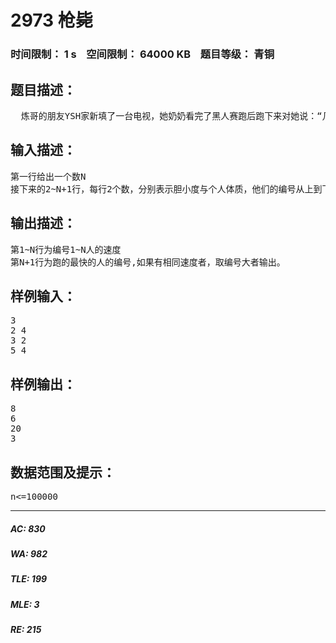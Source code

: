 # 2973 枪毙   
### 时间限制： 1 s&nbsp;&nbsp;&nbsp;&nbsp;空间限制： 64000 KB&nbsp;&nbsp;&nbsp;&nbsp;题目等级： 青铜  
## 题目描述：  

<pre>
  炼哥的朋友YSH家新填了一台电视，她奶奶看完了黑人赛跑后跑下来对她说：“几个挖煤的小伙子站成一排被枪毙，那个警察不瞄准就开枪了，吓得那几个挖煤的啊，跑得那么快，绳子都拦不住啊……”炼哥听说了后…很无语（当然了），但他突发奇想，要枪毙的人，受到了惊吓，跑得肯定会很快，于是，他自己写出了一个公式：跑的速度=胆小程度*个人体质；跑的速度范围是1~100，胆小程度是1~5，体质是1~10，现在给出N个“将要被枪毙者”的胆小度与体质，求出他们的速度，并选出跑的最快的那个“将要被枪毙者”。
</pre>
  
  
## 输入描述：  

<pre>
第一行给出一个数N
接下来的2~N+1行，每行2个数，分别表示胆小度与个人体质，他们的编号从上到下分别是1~N。
</pre>
  
  
## 输出描述：  

<pre>
第1~N行为编号1~N人的速度
第N+1行为跑的最快的人的编号,如果有相同速度者，取编号大者输出。
</pre>
  
  
## 样例输入：  

<pre>
3
2 4
3 2
5 4
</pre>
  
  
## 样例输出：  

<pre>
8
6
20
3
</pre>
  
  
## 数据范围及提示：  

<pre>
n<=100000
</pre>
  
  
***  

##### AC: 830  
##### WA: 982  
##### TLE: 199  
##### MLE: 3  
##### RE: 215  

